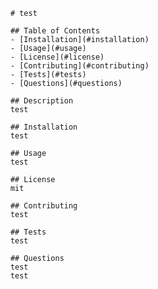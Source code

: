 
        # test

        ## Table of Contents
        - [Installation](#installation)
        - [Usage](#usage)
        - [License](#license)
        - [Contributing](#contributing)
        - [Tests](#tests)
        - [Questions](#questions)
        
        ## Description
        test

        ## Installation
        test
        
        ## Usage
        test
        
        ## License
        mit
        
        ## Contributing
        test
        
        ## Tests
        test
        
        ## Questions
        test
        test
        